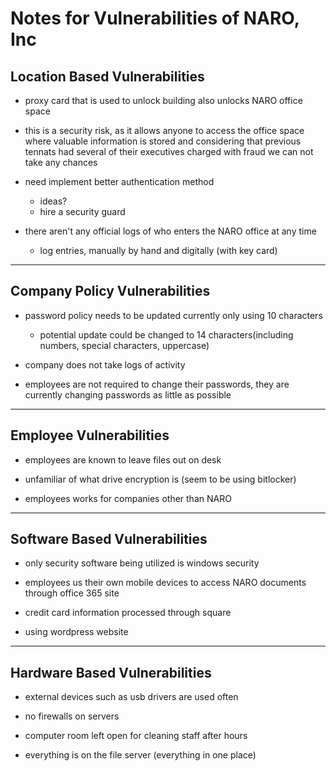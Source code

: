 # Notes for Vulnerabilities of NARO, Inc

## Location Based Vulnerabilities

* proxy card that is used to unlock building also unlocks NARO office space

* this is a security risk, as it allows anyone to access the office space where valuable information is stored and considering that previous tennats had several of their executives charged with fraud we can not take any chances

* need implement better authentication method
  * ideas?
  * hire a security guard

* there aren't any official logs of who enters the NARO office at any time
  * log entries, manually by hand and digitally (with key card)

___

## Company Policy Vulnerabilities

* password policy needs to be updated currently only using 10 characters
  * potential update could be changed to 14 characters(including numbers, special characters, uppercase)

* company does not take logs of activity

* employees are not required to change their passwords, they are currently changing passwords as little as possible

___

## Employee Vulnerabilities

* employees are known to leave files out on desk

* unfamiliar of what drive encryption is (seem to be using bitlocker)

* employees works for companies other than NARO

___

## Software Based Vulnerabilities

* only security software being utilized is windows security

* employees us their own mobile devices to access NARO documents through office 365 site

* credit card information processed through square

* using wordpress website

___

## Hardware Based Vulnerabilities

* external devices such as usb drivers are used often

* no firewalls on servers

* computer room left open for cleaning staff after hours

* everything is on the file server (everything in one place)
